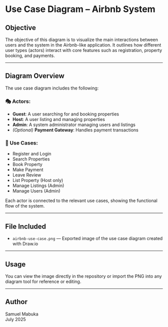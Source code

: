 # Use Case Diagram – Airbnb System

## Objective

The objective of this diagram is to visualize the main interactions between users and the system in the Airbnb-like application. It outlines how different user types (actors) interact with core features such as registration, property booking, and payments.

---

## Diagram Overview

The use case diagram includes the following:

### 🎭 Actors:
- **Guest**: A user searching for and booking properties
- **Host**: A user listing and managing properties
- **Admin**: A system administrator managing users and listings
- *(Optional)* **Payment Gateway**: Handles payment transactions

### 🧩 Use Cases:
- Register and Login
- Search Properties
- Book Property
- Make Payment
- Leave Review
- List Property (Host only)
- Manage Listings (Admin)
- Manage Users (Admin)

Each actor is connected to the relevant use cases, showing the functional flow of the system.

---

## File Included

- `airbnb-use-case.png` — Exported image of the use case diagram created with Draw.io

---

## Usage

You can view the image directly in the repository or import the PNG into any diagram tool for reference or editing.

---

## Author

Samuel Mabuka  
July 2025
